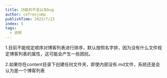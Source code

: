 ```yaml
---
title: 功能的不足以及bug
author: cefresjump
publishTime: 2023/7/23
index: 5
tags: 
  - 说明
---
```




1.目前不能规定顺序对博客列表进行排序，默认按照名字排，因为没有什么文件规定博客列表的属性，这可能会产生一些困扰。



2.如果你在content目录下创建任何文件夹，即使内部没有.md文件，系统还是会认为是一个博客列表
